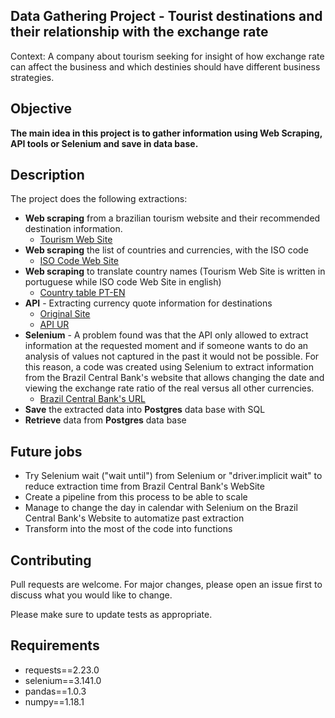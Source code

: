 ## Data Gathering Project - Tourist destinations and their relationship with the exchange rate

Context: A company about tourism seeking for insight of how exchange rate can affect the business and which destinies should have different business strategies.

## Objective

**The main idea in this project is to gather information using Web Scraping, API tools or Selenium and save in data base.**

## Description

The project does the following extractions: 
* **Web scraping** from a brazilian tourism website and their recommended destination information.
    * [Tourism Web Site](https://viagemeturismo.abril.com.br/materias/os-100-lugares-mais-lindos-do-mundo/)
* **Web scraping** the list of countries and currencies, with the ISO code
    * [ISO Code Web Site](https://www.sport-histoire.fr/en/Geography/Currencies_countries_of_the_world.php)
* **Web scraping** to translate country names (Tourism Web Site is written in portuguese while ISO code Web Site in english) 
    * [Country table PT-EN](https://brazil-help.com/countries.htm)
* **API** - Extracting currency quote information for destinations
    * [Original Site](https://docs.awesomeapi.com.br/api-de-moedas)
    * [API UR](https://economia.awesomeapi.com.br/json/all)
* **Selenium** - A problem found was that the API only allowed to extract information at the requested moment and if someone wants to do an analysis of values not captured in the past it would not be possible. For this reason, a code was created using Selenium to extract information from the Brazil Central Bank's website that allows changing the date and viewing the exchange rate ratio of the real versus all other currencies.
    * [Brazil Central Bank's URL](https://www.bcb.gov.br/conversao)
* **Save** the extracted data into **Postgres** data base with SQL
* **Retrieve** data from **Postgres** data base

   
   
## Future jobs

* Try Selenium wait ("wait until") from Selenium or "driver.implicit wait" to reduce extraction time from Brazil Central Bank's WebSite
* Create a pipeline from this process to be able to scale
* Manage to change the day in calendar with Selenium on the Brazil Central Bank's Website to automatize past extraction
* Transform into the most of the code into functions 

## Contributing

Pull requests are welcome. For major changes, please open an issue first to discuss what you would like to change.

Please make sure to update tests as appropriate.


## Requirements

* requests==2.23.0
* selenium==3.141.0
* pandas==1.0.3
* numpy==1.18.1
